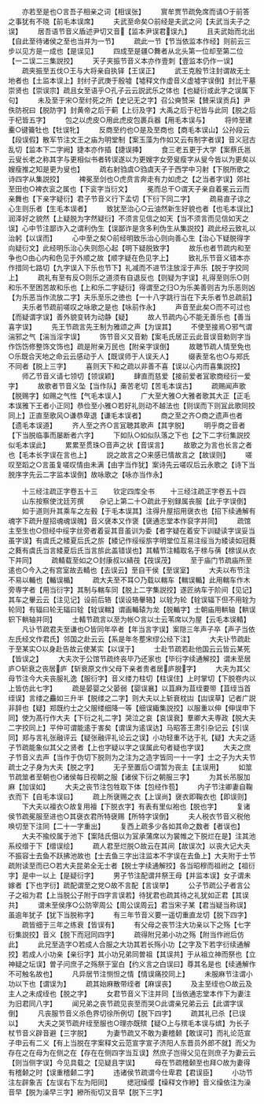 <!-- { "loadSidebar": true } -->
　　亦若至是也○言吾子相亲之词【相误张】
　　賔牟贾节疏免席而请○于前答之事犹有不晓【前毛本误席】
　　夫武至命矣○前经是夫武之问【夫武当夫子之误】
　　居吾语节音义盾述尹切又音【监本尹误君误九】
　　且夫武始而北出【自此至待诸侯之至也当并为一节】
　　疏此一节【节当依监本作经】则前云三步以见方是一成也【是误见】
　　四成至是疆○舞者从北头第一位却至第二位【一二误二三集説挍】
　　天子夹振节音义本亦作壹刺【壹监本仍作一误】
　　疏夹振至五伐○王与大将亲自执铎【王误正】
　　武王克殷节注封谓故无土地者也【土监本误上】封纣子武庚于殷墟【墟释文作虚音义虚墟字误倒】封比干墓崇贤也【崇误宗】疏且女至语乎○孔子云云説武乐之体也【也疑衍或此字之误属下句】
　　未及至于宋○至纣死之所【史记无之字】召公奭赞采【賛采误贡兵】尹佚防祝曰【脱防字】封黄帝之后于蓟【上衍及字】大禹之后于杞皆与此同【脱之后于杞皆五字】
　　包之以虎皮○用此虎皮包裹兵器【用毛本误与】
　　将帅至建櫜○键籥牡也【牡误牝】
　　反商至约也○是及至商也【商毛本误山】公孙段云【段误假】散军节注文王之庙为明堂制【案玉藻为作如又云有制字者误】音义冠古乱切【监本下二字阙】捷本亦作插【捷误挿】
　　食三老五更于大学【案蔡氏邕云叟长老之称其字与更相似书者转误遂以为更嫂字女旁叟瘦字从叟今皆以为更矣以嫂瘦推之知是更为叟也】
　　疏右射驺虞○驺虞天子于西学中习射【下脱所歌之诗四字从集説挍】
　　裨冕至剑也○虎贲言奔走有力如虎之【之当者字误】郊社至田也○裨衣衮之属也【下衮字当衍文】
　　冕而总干○谓天子亲自着冕云云而亲舞也【下亲字疑衍】君子节音义行下孟切【下衍下同二字】
　　疏易直子谅之心生则乐者【生毛本误者】
　　致犹至治心○云油然新生好貌也者【也毛本误比】润泽好之貌然【上疑脱为字然疑衍】不须言见信之如天【当不须言而见信如天之误】心中节注鄙诈入之谓利伪生【误鄙诈是贪多利伪生从集説挍】疏此经云致礼以治躬【以误而】
　　心中至之矣○前经明致乐治心则向善心生【治心下疑脱得字向疑衍文】此经明乐治心失则怨心起【明下疑脱致字】
　　故乐也者节疏内和至争也○由心内和色见于外顺之故【顺字疑在色见字上】
　　致礼乐节音义错本亦作措同七路切【九字误入下乐也节下】礼减而不进节注放淫于声乐【脱于字挍同上】
　　疏礼有至有反○则乐之道须有自退反也【则疑为字误】礼得至则乐○则和乐不至困苦故和乐也【上和乐二字疑衍】得谓至之归○为乐美善则吉为乐恶则凶【为乐恶当作流放二字】夫乐至乐之徳也【一十八字跳行当在下夫乐者节总疏前】
　　夫乐者节疏前嗟叹之咏歌之是也【咏前作永】
　　声音至此矣○而不可过也【而疑谓字误】善外貌变转为动静【疑】
　　故人节疏内心不能无善乐也【善当喜字误】
　　先王节疏言先王制为雅颂之声【为误其】
　　不使至接焉○邪气谓湍邪之气【湍当淫字误】
　　饰节音义又音勅【案毛氏居正云此音误音勅则字当作饬饬修整饰文饰也】疏是附亲万民也【附亲字误倒】
　　故聴节疏人情至免也○乐既合天地之命云云感动于人【既误师于人误夭人】
　　缀表至名也○与郑氏不同者【脱上三字】
　　喜则天下和之疏以非善不喜【误以心内而喜集説挍】
　　师乙节音义请七领切【领误颖】
　　肆直而慈爱【接前爱者冝歌商经衍一爱字】
　　故歌者节音义坠【当作队】槀苦老切【苦毛本误古】
　　疏赐闻声歌【脱赐字】如赐之气性【气毛本误人】
　　广大至大雅○大雅者歌其大正【正毛本误雅下王者小正同】恭俭至小雅○若好礼则动不越法也【则误而下则冝此歌同挍同上】正直至歌风○谦恭卑退【谦毛本误者】
　　商之至之齐○商之遗声也者【遗毛本误道】
　　齐人至之齐○言冝聴其歌声【其字脱】
　　明乎商之音者【下当脱临事而屡断者六字】
　　下如队○如似队落之下也【之下二字衍集説挍似毛本误此】
　　累累至贯珠○音声之状【音误言】
　　故歌之为言也长言之者也【毛本长字误在言也上】
　　説之故言之○来感已情故言之【故误则】
　　嗟叹至蹈之○言虽复嗟叹情由未满【由字当作犹】案诗先云嗟叹后云永歌之【诗下当脱序字先云二字监本误倒】故咏歌之【咏亦当作永】

　　十三经注疏正字卷五十三
　　钦定四库全书
　　十三经注疏正字卷五十四
　　山东按察使沈廷芳撰
　　杂记上第二十○疏此于别録属丧服【此于字误倒】
　　如于道则升其乘车之左毂【于毛本误其】注得升屋招用襃衣也【招下续通解有魂字下疏升屋招魂魂误魄】音义襃本又作褒【襃通志堂本作裒字并同】
　　疏馆主至生也○但经中绥字丝旁者着妥其音虽训为委【者字疑在着安下训疑读字误妥当虽字误】有虞氏之緌夏后氏之旂【緌记作绥绥旂字明堂位互易注绥当为緌读如冠蕤之蕤有虞氏当言緌夏后氏当言旂此盖错误也】其輤节注輤取名于榇与蒨【榇误从衣下并同】
　　疏輤载至如之○封康叔以綪茷【茷误茂】
　　至于庙门节疏庙所至逺也○今入之有宫室故去輤也【去误云】至自干侯【至误室】
　　大夫以布节注不易以輴也【輴误楯】
　　疏大夫至不耳○乃载以輲车【輲误輴】此用輲车作木旁専字者【用当衍字】其制与輲车同【脱上二字集説挍】遂匠纳车于阶间【见记】其车之轝云云【注见记】设前后辂【误设辂轝辂】以辁为轮【辁误辐下但不用辁为轮同】有辐曰轮无辐曰辁【辁误輲】谓画輴辕为龙【脱輴字】士朝庙用輁轴【輁误轵下輁轴并同】
　　士輤节疏言以至为帐○言以士云苇席以为屋【云毛本误輤】
　　凡讣节疏君夫至谦也○皆同年卒者【年当言字误】案隠三年声子卒【声子当依左氏经文作君氏】邻国之赴云云【系是年冬塟宋缪公经下注】
　　大夫讣节疏赴于至某实○以身赴告故云使某实【以误于】
　　士赴节疏若赴他国云云皆云某死【皆误之】
　　大夫次于公馆节疏终丧毕乃还家也【毕衍字续通解挍】谓未至居庐○斩衰之丧居庐【斩衰原文作父母下亲者贵者居庐脱字】
　　大夫为其父母节注今大夫丧服礼逸【服衍字】音义缕力柱切【柱误住】上时掌切【下脱卷内以上皆仿此七字】
　　疏是晏婴之父晏弱【婴误襄】以苴麻为苴绖要带【苴绖当首绖误】言缕之麤如三升半【脱缕之二字】则大夫以上斩衰枕凷【凷误草】记者广説非辞也【疑】郑既约士之父服缕细降一等【细误緅集説挍】以服重以伸【伸误申下同】使为髙行作大夫【下衍之礼二字】哭泣之哀【哀误衰】羣卿大夫専政【脱大夫二字挍同上】平仲可谓能逺于害矣【谓误为逺误达】马昭答王肃引杂记云【引误同】郑与言礼张融评云【疑张融评礼论云之误】小功轻重不达于礼【疑】大夫之适子节疏能象似其父之贤者【上也字疑以字之误属此句者疑也字误】
　　大夫之庶子节音义去声【当作于伪切下脱则为之注为之造字皆同一十一字】士之子为大夫节疏士之子身为大夫【脱之字】
　　无子至置后○谓暂为丧主【主误用】
　　如筮节疏筮者至朝也○诸侯每日视朝之服【诸侯下衍之朝服三字】
　　为其长吊服加麻【加误如】
　　大夫之丧节注包牲取下体【包经作苞】
　　内子节注卿妻自鞠衣而下【自毛本误曰】
　　疏上所襃赐之衣【上误尚】襃衣即鞠衣也【即误则】
　　下大夫以襢衣○故复用襢【下脱衣字】有表有里似袍也【脱也字】
　　复诸侯节疏冕服至进也○其襃衣君所特襃赐【所特字误倒】
　　夫人税衣节音义税他唤切至下注同【二十一字重出】
　　复西上疏多少各如其命之数者【者误也】
　　大夫不揄绞属于池下【案陆氏佃以为冝承蒲席以为裳帷之下脱烂在是】注其池系绞缯于下【缯误绘】
　　疏人君至烂脱○故云在其间【故误次】以丧大记大夫不振容士去鱼不跃拂池故也【士去鱼三字出注监本不字误在去鱼上】大夫附于士节疏附读至而已○若大夫昆弟全无士者【脱士字续通解挍】各当昭穆而祖祔之【祖衍字】是中一以上【是疑衍字】
　　男子节注配谓幷祭王母【并监本误】女子谓未嫁者【下也字衍】疏配谓至之党○故不言配【言误举】
　　公子节疏公子者言公子之祖为君【上当脱公子附于四字言误若】待犹君也疏其待之礼犹如正君【其误共】
　　谓未至侯序○公防宰周公【周公误周云】君当宋子某【君当疑当称误】虽逾年犹子【犹下当脱称字】
　　有三年节音义要一遥切重直龙切【脱下四字】
　　疏皆细于三年之练衰【皆误有】
　　有父母之丧节注大功亲以下之殇【七字衍集説挍】音义【脱下而冠同四字】
　　疏得附兄弟小功之殇【附当作祔后仿此】
　　此兄至造字○若成人合服之大功其若长殇小功【之字及下若字衍续通解挍】若成人小功亲【亲衍字】其小功兄弟同曽祖【其误共】于从祖立神而祭也【立神疑之坛误】曽子问庶子之殇祭于室白【约义言之白误曰】尊其名是也【续通解作不可触名故也】
　　凡异居节注恻怛之情【情误痛挍同上】
　　未服麻节注谓小功以下也【谓误为】
　　疏其始麻散带绖者【麻误丧】
　　及主至绖也○故云及主人之未成绖也【脱之字】
　　女君节音义下注并同【当依通志堂本作下为妻注为旧君同八字】
　　闻兄弟之丧节疏见丧至而哭○此谓亲兄弟云云【此谓字误倒】
　　凡丧服节音义杀色界切徐所例切【脱下四字】
　　疏其礼已杀【已误以】
　　大夫之哭节疏弁绖至服也○理亦既殡【疑○上与殡毛本误与嫔】为长子杖节音义辟音避【三字脱】
　　为妻节疏又不敢为妻稽颡【敢误可】而礼论范宣子申云有二义【有上当脱在字案释文云范宣字宣子济阳人东晋员外郎不就】而父为存在之在母为在侧之在【存在在侧四字当互误】然庶子岂得父见在则庶子为妻云云【则当侧字误】今见具载之【见疑且字误】
　　母在节疏稽颡至也拜○故为妻得有稽颡之时【误重稽颡二字】
　　违诸侯节疏谓今仕卑君【君误臣】
　　小功节注左辟象吉【左误右下左为阳同】
　　缌冠缲缨【缲释文作縿】音义缲依注为澡音早【脱为澡早三字】縿所衔切又音早【脱下三字】
